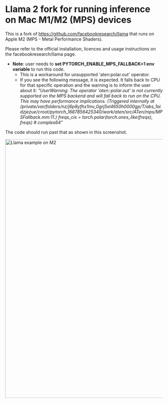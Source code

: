 # Llama 2 fork for running inference on Mac M1/M2 (MPS) devices

This is a fork of https://github.com/facebookresearch/llama that runs on Apple M2 (MPS - Metal Performance Shaders).

Please refer to the official installation, licences and usage instructions on the facebookresearch/llama page.

* **Note**: user needs to **set PYTORCH_ENABLE_MPS_FALLBACK=1 env variable** to run this code.
  * This is a workaround for unsupported 'aten:polar.out' operator.
  * If you see the following message, it is expected. It falls back to CPU for that specific operation and the warning is to inform the user about it:
_"UserWarning: The operator 'aten::polar.out' is not currently supported on the MPS backend and will fall back to run on the CPU. This may have performance implications. (Triggered internally at /private/var/folders/nz/j6p8yfhx1mv_0grj5xl4650h0000gp/T/abs_1aidzjezue/croot/pytorch_1687856425340/work/aten/src/ATen/mps/MPSFallback.mm:11.)
freqs_cis = torch.polar(torch.ones_like(freqs), freqs) # complex64"_

The code should run past that as shown in this screenshot.

<img width="826" alt="Llama example on M2" src="https://github.com/aggiee/llama-v2-mps/assets/9796449/f39a49da-6b74-4e8b-a734-7c6455b451eb">
